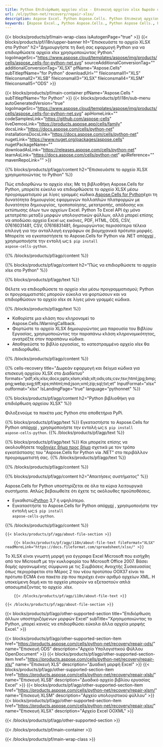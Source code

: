 ```yaml
---
title: Python Επιδιόρθωση αρχείου xlsx - Επισκευή αρχείου xlsx δωρεάν online
url: /el/python-net/recovery/repair-xlsx/ 
description: Aspose Excel. Python Aspose.Cells. Python Επισκευή αρχείου xlsx. Δωρεάν διαδικτυακό εργαλείο επισκευής xlsx. Επιδιορθώστε ένα κατεστραμμένο αρχείο xlsx. Ανακτήστε ένα κατεστραμμένο αρχείο xlsx εντός της εφαρμογής Python.
keywords: [Aspose Excel., Python Aspose.Cells., Python Aspose Cells., Python Repair xlsx file., Free Online Repair a corrupted xlsx file., Python Recover xlsx file.]
---
```

{{< blocks/products/pf/main-wrap-class isAutogenPage="true" >}}
{{< blocks/products/pf/i18n/upper-banner h1="Επισκευάστε το αρχείο XLSX στο Python" h2="Δημιουργήστε τη δική σας εφαρμογή Python για να επιδιορθώσετε αρχεία xlsx χρησιμοποιώντας Python." logoImageSrc="https://www.aspose.cloud/templates/aspose/img/products/cells/aspose_cells-for-python-net.svg" sourceAdditionalConversionTag="" additionalConversionTag="XLSX" pfName="Aspose.Cells" subTitlepfName="for Python" downloadUrl="" fileiconsmall1="XLS" fileiconsmall2="XLSB" fileiconsmall3="XLSX" fileiconsmall4="XLSM" fileiconsmall5="ODS" >}}

{{< blocks/products/pf/main-container pfName="Aspose.Cells " subTitlepfName="for Python" >}}
{{< blocks/products/pf/i18n/sub-menu autoGeneratedVersion="true" logoImageSrc="https://www.aspose.cloud/templates/aspose/img/products/cells/aspose_cells-for-python-net.svg" apiHomeLink="" codeSamplesLink="https://github.com/aspose-cells" liveDemosLink="https://products.aspose.app/cells/family" docsLink="https://docs.aspose.com/cells/python-net" installationsDocsLink="https://docs.aspose.com/cells/python-net" nugetLink="https://www.nuget.org/packages/aspose.cells" nugetPackageName="" downloadAsLink="https://releases.aspose.com/cells/python-net" learnAsLink="https://docs.aspose.com/cells/python-net" apiReference="" mavenRepoLink="" >}}

{{% blocks/products/pf/agp/content h2="Επισκευάστε το αρχείο XLSX χρησιμοποιώντας το Python" %}}

 Πώς επιδιορθώνω το αρχείο xlsx; Με τη βιβλιοθήκη Aspose.Cells for Python, μπορείτε εύκολα να επιδιορθώσετε το αρχείο XLSX μέσω προγραμματισμού με λίγες γραμμές κώδικα.[Aspose.Cells for Python](https://products.aspose.com/cells/python-net)έχει τη δυνατότητα δημιουργίας εφαρμογών πολλαπλών πλατφορμών με δυνατότητα δημιουργίας, τροποποίησης, μετατροπής, απόδοσης και εκτύπωσης όλων των αρχείων Excel. Python Το Excel API όχι μόνο μετατρέπει μεταξύ μορφών υπολογιστικών φύλλων, αλλά μπορεί επίσης να αποδώσει αρχεία Excel ως εικόνες, PDF, HTML, ODS, CSV, 07616031481, CSV, 07616831481, δημιουργώντας περισσότερα τέλεια επιλογή για την ανταλλαγή εγγράφων σε βιομηχανικά πρότυπα μορφές. Μπορείτε να εγκαταστήσετε το Aspose.Cells for Python via .NET από<a href="https://pypi.org/project/aspose-cells-python/">pypi</a> , χρησιμοποιήστε την εντολή ως:<code>$ pip install aspose-cells-python</code>.


{{% /blocks/products/pf/agp/content %}}


{{% blocks/products/pf/agp/content h2="Πώς να επιδιορθώσετε το αρχείο xlsx στο Python" %}}

{{% blocks/products/pf/agp/text %}}

Θέλετε να επιδιορθώσετε το αρχείο xlsx μέσω προγραμματισμού; Python οι προγραμματιστές μπορούν εύκολα να φορτώσουν και να επιδιορθώσουν το αρχείο xlsx σε λίγες μόνο γραμμές κώδικα.

{{% /blocks/products/pf/agp/text %}}

+ Καθορίστε μια κλάση που κληρονομεί το Aspose.Cells.IWarningCallback.
+ Φορτώστε το αρχείο XLSX δημιουργώντας μια παρουσία του Βιβλίου Εργασίας, χρησιμοποιώντας την παραπάνω κλάση κληρονομικότητας, ανατρέξτε στον παραπάνω κώδικα.
+ Αποθηκεύστε το βιβλίο εργασίας, το κατεστραμμένο αρχείο xlsx θα επιδιορθωθεί.

{{% /blocks/products/pf/agp/content %}}

{{% cells-recovery title="Δωρεάν εφαρμογή και δείγμα κώδικα για επισκευή αρχείου XLSX στο Διαδίκτυο" formats="pdf;xls;xlsx;docx;pptx;xlsm;xlsb;xlt;ods;ots;csv;tsv;html;jpg;bmp;png;webp;svg;tiff;xps;mhtml;md;json;xml;zip;sql;txt;et" InputFormat="xlsx" outformat="xlsx" IsLandingPage="true" language="pythonnet" %}}    
    
{{% blocks/products/pf/agp/content h2="Python βιβλιοθήκη για επιδιόρθωση αρχείου XLSX" %}}

Φιλοξενούμε τα πακέτα μας Python στα αποθετήρια PyPi.

{{% blocks/products/pf/agp/text %}}
Εγκαταστήστε το Aspose.Cells for Python από<a href="https://pypi.org/project/aspose-cells-python/">pypi</a> , χρησιμοποιήστε την εντολή ως:<code>$ pip install aspose-cells-python</code>.
{{% /blocks/products/pf/agp/text %}}

{{% blocks/products/pf/agp/text %}}
 Και μπορείτε επίσης να ακολουθήσετε το[οδηγίες βήμα προς βήμα](https://docs.aspose.com/cells/python-net/getting-started/) σχετικά με τον τρόπο εγκατάστασης του "Aspose.Cells for Python via .NET" στο περιβάλλον προγραμματιστή σας.
{{% /blocks/products/pf/agp/text %}}


{{% /blocks/products/pf/agp/content %}}

{{% blocks/products/pf/agp/content h2="Απαιτήσεις συστήματος" %}}

 Aspose.Cells for Python υποστηρίζεται σε όλα τα κύρια λειτουργικά συστήματα. Απλώς βεβαιωθείτε ότι έχετε τις ακόλουθες προϋποθέσεις.
 
-  Εγκαθιστώ[Python](https://www.python.org/downloads/) 3,7 ή υψηλότερο.
- Εγκαταστήστε το Aspose.Cells for Python από<a href="https://pypi.org/project/aspose-cells-python/">pypi</a> , χρησιμοποιήστε την εντολή ως:<code>$ pip install aspose-cells-python</code>.


{{% /blocks/products/pf/agp/content %}}

<!-- aboutfile Starts -->

    {{< blocks/products/pf/agp/about-file-section >}}

        {{< blocks/products/pf/agp/i18n/about-file-text fileFormat="XLSX" readMoreLink="https://docs.fileformat.com/spreadsheet/xlsx/" >}}
Το XLSX είναι γνωστή μορφή για έγγραφα Excel Microsoft που εισήχθη από τον Microsoft με την κυκλοφορία του Microsoft Office 2007. Βάσει δομής οργανωμένης σύμφωνα με τις Συμβάσεις Ανοιχτής Συσκευασίας όπως περιγράφεται στο Μέρος 2 του νέου προτύπου OOX37 είναι το πρότυπο ECMA ένα πακέτο zip που περιέχει έναν αριθμό αρχείων XML. Η υποκείμενη δομή και τα αρχεία μπορούν να εξεταστούν απλά αποσυμπιέζοντας το αρχείο .xlsx.

        {{< /blocks/products/pf/agp/i18n/about-file-text >}}

    {{< /blocks/products/pf/agp/about-file-section >}}

<!-- aboutfile Ends -->

{{< blocks/products/pf/agp/other-supported-section title="Επιδιόρθωση άλλων υποστηριζόμενων μορφών Excel" subTitle="Χρησιμοποιώντας το Python, μπορεί κανείς να επιδιορθώσει εύκολα άλλα αρχεία μορφής Excel." >}}

{{< blocks/products/pf/agp/other-supported-section-item href="https://products.aspose.com/cells/python-net/recovery/repair-ods/" name="Επισκευή ODS" description="Αρχείο Υπολογιστικού Φύλλου OpenDocument" >}}
{{< blocks/products/pf/agp/other-supported-section-item href="https://products.aspose.com/cells/python-net/recovery/repair-xls/" name="Επισκευή XLS" description="Δυαδική μορφή Excel" >}}
{{< blocks/products/pf/agp/other-supported-section-item href="https://products.aspose.com/cells/python-net/recovery/repair-xlsb/" name="Επισκευή XLSB" description="Δυαδικό αρχείο βιβλίου εργασίας Excel" >}}
{{< blocks/products/pf/agp/other-supported-section-item href="https://products.aspose.com/cells/python-net/recovery/repair-xlsm/" name="Επισκευή XLSM" description="Αρχείο υπολογιστικού φύλλου" >}}
{{< blocks/products/pf/agp/other-supported-section-item href="https://products.aspose.com/cells/python-net/recovery/repair-xlsx/" name="Επισκευή XLSX" description="Αρχείο Excel OOXML" >}}

{{< /blocks/products/pf/agp/other-supported-section >}}

{{< /blocks/products/pf/main-container >}}
    
{{< /blocks/products/pf/main-wrap-class >}}
